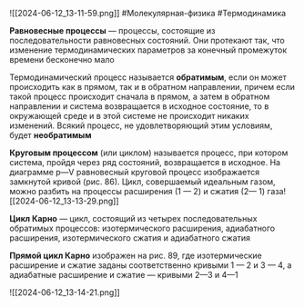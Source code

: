 ![[2024-06-12_13-11-59.png]]
#Молекулярная-физика #Термодинамика 

**Равновесные процессы** — процессы, состоящие из последовательности равновесных состояний. Они протекают так, что изменение термодинамических параметров за конечный промежуток времени бесконечно мало

Термодинамический процесс называется **обратимым**, если он может происходить как в прямом, так и в обратном направлении, причем если такой процесс происходит сначала в прямом, а затем в обратном направлении и система возвращается в исходное состояние, то в окружающей среде и в этой системе не происходит никаких изменений. Всякий процесс, не удовлетворяющий этим условиям, будет **необратимым**

**Круговым процессом** (или циклом) называется процесс, при котором система, пройдя через ряд состояний, возвращается в исходное. На диаграмме p—V равновесный круговой процесс изображается замкнутой кривой (рис. 86). Цикл, совершаемый идеальным газом, можно разбить на процессы расширения (1 — 2) и сжатия (2— 1) газа![[2024-06-12_13-13-29.png]]

**Цикл Карно** — цикл, состоящий из четырех последовательных обратимых процессов: изотермического расширения, адиабатного расширения, изотермического сжатия и адиабатного сжатия

**Прямой цикл Карно** изображен на рис. 89, где изотермические расширение и сжатие заданы соответственно кривыми 1 — 2 и З — 4, а адиабатные расширение и сжатие — кривыми 2—3 и 4—1

![[2024-06-12_13-14-21.png]]